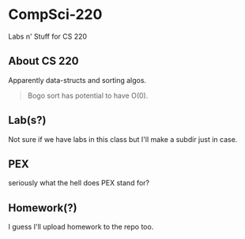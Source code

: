 # CompSci-220
Labs n' Stuff for CS 220
## About CS 220
Apparently data-structs and sorting algos. 

>Bogo sort has potential to have O(0).

## Lab(s?)
Not sure if we have labs in this class but I'll make a subdir just in case.

## PEX
seriously what the hell does PEX stand for?

## Homework(?)
I guess I'll upload homework to the repo too.